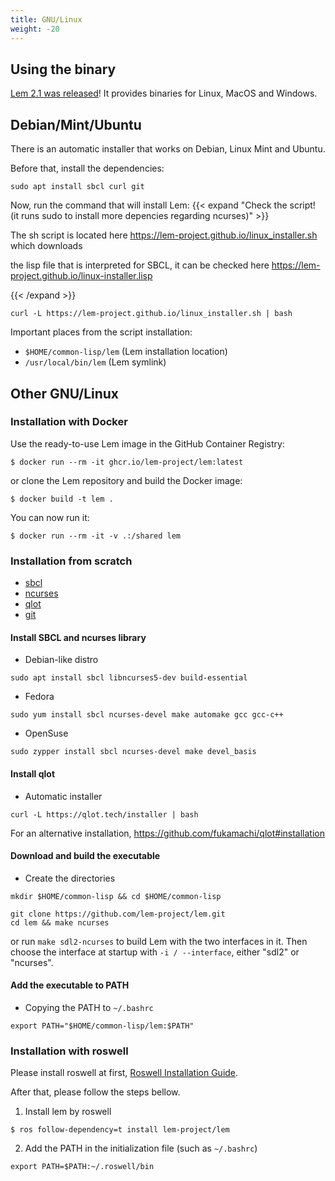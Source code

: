 ```yaml
---
title: GNU/Linux
weight: -20
---
```


## Using the binary

[Lem 2.1 was released](https://github.com/lem-project/lem/releases/tag/v2.1.0)! It provides binaries for Linux, MacOS and Windows.

## Debian/Mint/Ubuntu
There is an automatic installer that works on Debian, Linux Mint and Ubuntu.

Before that, install the dependencies:
```
sudo apt install sbcl curl git
```

Now, run the command that will install Lem:
{{< expand "Check the script! (it runs sudo to install more depencies regarding ncurses)" >}}

The sh script is located here https://lem-project.github.io/linux_installer.sh which downloads

the lisp file that is interpreted for SBCL, it can be checked here https://lem-project.github.io/linux-installer.lisp


{{< /expand >}}
```
curl -L https://lem-project.github.io/linux_installer.sh | bash
```

Important places from the script installation:
- `$HOME/common-lisp/lem` (Lem installation location)
- `/usr/local/bin/lem` (Lem symlink)

## Other GNU/Linux

### Installation with Docker

Use the ready-to-use Lem image in the GitHub Container Registry:

    $ docker run --rm -it ghcr.io/lem-project/lem:latest


or clone the Lem repository and build the Docker image:

    $ docker build -t lem .

You can now run it:

    $ docker run --rm -it -v .:/shared lem


### Installation from scratch
- [sbcl](https://www.sbcl.org/)
- [ncurses](https://invisible-island.net/ncurses/announce.html#h2-overview)
- [qlot](https://github.com/fukamachi/qlot)
- [git](https://git-scm.com/)


#### Install SBCL and ncurses library
- Debian-like distro
```
sudo apt install sbcl libncurses5-dev build-essential
```

- Fedora
```
sudo yum install sbcl ncurses-devel make automake gcc gcc-c++
```

- OpenSuse
```
sudo zypper install sbcl ncurses-devel make devel_basis
```

#### Install qlot
- Automatic installer
```
curl -L https://qlot.tech/installer | bash
```
For an alternative installation, https://github.com/fukamachi/qlot#installation


#### Download and build the executable

- Create the directories

```
mkdir $HOME/common-lisp && cd $HOME/common-lisp
```
```
git clone https://github.com/lem-project/lem.git
cd lem && make ncurses
```

or run `make sdl2-ncurses` to build Lem with the two interfaces in it. Then choose the interface at startup with `-i / --interface`, either "sdl2" or "ncurses".


#### Add the executable to PATH
- Copying the PATH to `~/.bashrc`
```
export PATH="$HOME/common-lisp/lem:$PATH"
```

### Installation with roswell

Please install roswell at first, [Roswell Installation Guide](https://github.com/roswell/roswell/wiki/Installation).

After that, please follow the steps bellow.

1. Install lem by roswell

```
$ ros follow-dependency=t install lem-project/lem
```

2. Add the PATH in the initialization file (such as `~/.bashrc`)
```
export PATH=$PATH:~/.roswell/bin
```
